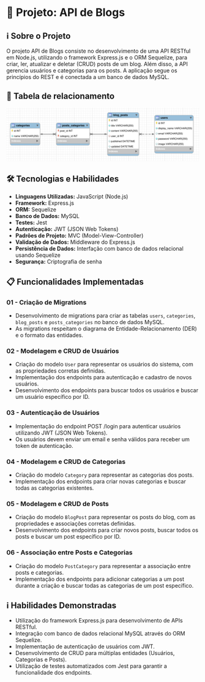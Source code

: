 # 🚀 Projeto: API de Blogs

## ℹ️ Sobre o Projeto

O projeto API de Blogs consiste no desenvolvimento de uma API RESTful em Node.js, utilizando o framework Express.js e o ORM Sequelize, para criar, ler, atualizar e deletar (CRUD) posts de um blog. Além disso, a API gerencia usuários e categorias para os posts. A aplicação segue os princípios do REST e é conectada a um banco de dados MySQL.

## 📸 Tabela de relacionamento

![apiblogs](src/der.png)

## 🛠️ Tecnologias e Habilidades

- **Linguagens Utilizadas:** JavaScript (Node.js)
- **Framework:** Express.js
- **ORM:** Sequelize
- **Banco de Dados:** MySQL
- **Testes:** Jest
- **Autenticação:** JWT (JSON Web Tokens)
- **Padrões de Projeto:** MVC (Model-View-Controller)
- **Validação de Dados:** Middleware do Express.js
- **Persistência de Dados:** Interfação com banco de dados relacional usando Sequelize
- **Segurança:** Criptografia de senha

## 📋 Funcionalidades Implementadas

### 01 - Criação de Migrations

- Desenvolvimento de migrations para criar as tabelas `users`, `categories`, `blog_posts` e `posts_categories` no banco de dados MySQL.
- As migrations respeitam o diagrama de Entidade-Relacionamento (DER) e o formato das entidades.

### 02 - Modelagem e CRUD de Usuários

- Criação do modelo `User` para representar os usuários do sistema, com as propriedades corretas definidas.
- Implementação dos endpoints para autenticação e cadastro de novos usuários.
- Desenvolvimento dos endpoints para buscar todos os usuários e buscar um usuário específico por ID.

### 03 - Autenticação de Usuários

- Implementação do endpoint POST /login para autenticar usuários utilizando JWT (JSON Web Tokens).
- Os usuários devem enviar um email e senha válidos para receber um token de autenticação.

### 04 - Modelagem e CRUD de Categorias

- Criação do modelo `Category` para representar as categorias dos posts.
- Implementação dos endpoints para criar novas categorias e buscar todas as categorias existentes.

### 05 - Modelagem e CRUD de Posts

- Criação do modelo `BlogPost` para representar os posts do blog, com as propriedades e associações corretas definidas.
- Desenvolvimento dos endpoints para criar novos posts, buscar todos os posts e buscar um post específico por ID.

### 06 - Associação entre Posts e Categorias

- Criação do modelo `PostCategory` para representar a associação entre posts e categorias.
- Implementação dos endpoints para adicionar categorias a um post durante a criação e buscar todas as categorias de um post específico.

## ℹ️ Habilidades Demonstradas

- Utilização do framework Express.js para desenvolvimento de APIs RESTful.
- Integração com banco de dados relacional MySQL através do ORM Sequelize.
- Implementação de autenticação de usuários com JWT.
- Desenvolvimento de CRUD para múltiplas entidades (Usuários, Categorias e Posts).
- Utilização de testes automatizados com Jest para garantir a funcionalidade dos endpoints.
